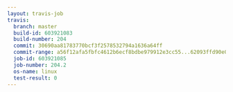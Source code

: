 ```yaml
---
layout: travis-job
travis:
  branch: master
  build-id: 603921083
  build-number: 204
  commit: 30690aa81783770bcf3f2578532794a1636a64ff
  commit-range: a56f12afa5fbfc4612b6ecf8bdbe979912e3cc55...62093ffd90e08a2b61fbffe7ba16bafd7c117491
  job-id: 603921085
  job-number: 204.2
  os-name: linux
  test-result: 0
---
```

